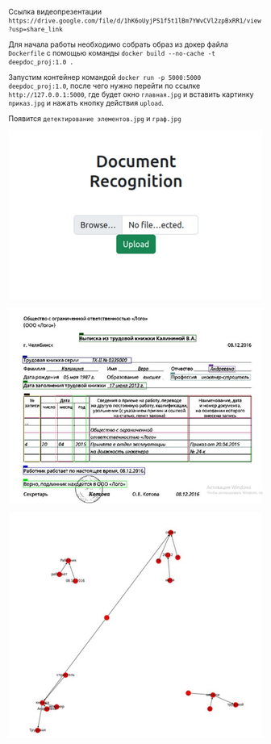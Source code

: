 Ссылка видеопрезентации `https://drive.google.com/file/d/1hK6oUyjPS1f5t1lBm7YWvCVl2zpBxRR1/view?usp=share_link`  


Для начала работы необходимо собрать образ из докер файла `Dockerfile` с помощью команды `docker build --no-cache -t deepdoc_proj:1.0 .`  

Запустим контейнер командой `docker run -p 5000:5000 deepdoc_proj:1.0`, после чего нужно перейти по ссылке `http://127.0.0.1:5000`, где будет окно `главная.jpg` и  вставить картинку `приказ.jpg` и нажать кнопку действия `upload`.  

Появится `детектирование элементов.jpg` и `граф.jpg`  



![главная](https://github.com/sheka00/ml_container/blob/main/%D0%B3%D0%BB%D0%B0%D0%B2%D0%BD%D0%B0%D1%8F.jpg)  

![детектирование элементов](https://github.com/sheka00/ml_container/blob/main/%D0%B4%D0%B5%D1%82%D0%B5%D0%BA%D1%82%D0%B8%D1%80%D0%BE%D0%B2%D0%B0%D0%BD%D0%B8%D0%B5%20%D1%8D%D0%BB%D0%B5%D0%BC%D0%B5%D0%BD%D1%82%D0%BE%D0%B2.jpg)  

![граф](https://github.com/sheka00/ml_container/blob/main/%D0%B3%D1%80%D0%B0%D1%84.jpg)
